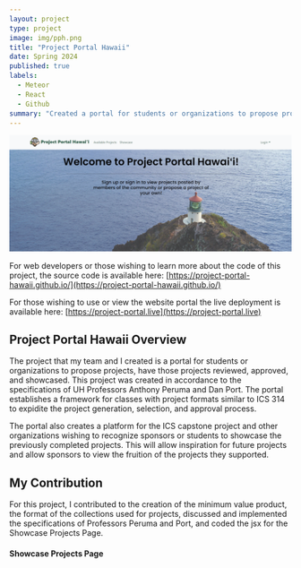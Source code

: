 ```yaml
---
layout: project
type: project
image: img/pph.png
title: "Project Portal Hawaii"
date: Spring 2024
published: true
labels:
  - Meteor
  - React
  - Github
summary: "Created a portal for students or organizations to propose projects, have those projects reviewed, approved, and showcased."
---
```


<img class="img-fluid" src="../img/Screenshot_pph_landing.png">

For web developers or those wishing to learn more about the code of this project, the source code is available here:
[https://project-portal-hawaii.github.io/](https://project-portal-hawaii.github.io/)

For those wishing to use or view the website portal the live deployment is available here: 
[https://project-portal.live](https://project-portal.live)


<h2>Project Portal Hawaii Overview</h2>
The project that my team and I created is a portal for students or organizations to propose projects, have those projects reviewed, approved, and showcased. This project was created in accordance to the specifications of UH Professors Anthony Peruma and Dan Port. The portal establishes a framework for classes with project formats similar to ICS 314 to expidite the project generation, selection, and approval process. 

The portal also creates a platform for the ICS capstone project and other organizations wishing to recognize sponsors or students to showcase the previously completed projects. This will allow inspiration for future projects and allow sponsors to view the fruition of the projects they supported.

<h2>My Contribution</h2>
For this project, I contributed to the creation of the minimum value product, the format of the collections used for projects, discussed and implemented the specifications of Professors Peruma and Port, and coded the jsx for the Showcase Projects Page. 

<h4>Showcase Projects Page</h4>
